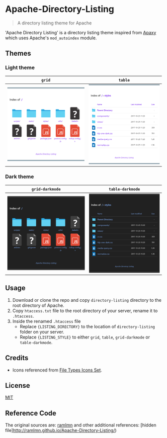 # Apache-Directory-Listing

> A directory listing theme for Apache

'Apache Directory Listing' is a directory listing theme inspired from [Apaxy](https://github.com/AdamWhitcroft/Apaxy) which uses Apache's `mod_autoindex` module.


## Themes

### Light theme

|          `grid`         |          `table`          |
|:-----------------------:|:-------------------------:|
| ![grid](media/grid.png) | ![table](media/table.png) |

### Dark theme

|        `grid-darkmode`       |        `table-darkmode`        |
|:----------------------------:|:------------------------------:|
| ![grid](media/grid-dark.png) | ![table](media/table-dark.png) |


## Usage

1. Download or clone the repo and copy `directory-listing` directory to the root directory of Apache.
1. Copy `htaccess.txt` file to the root directory of your server, rename it to `.htaccess`.
1. Inside the renamed `.htaccess` file
   - Replace `{LISTING_DIRECTORY}` to the location of `directory-listing` folder on your server.
   - Replace `{LISTING_STYLE}` to either `grid`, `table`, `grid-darkmode` or `table-darkmode`.


## Credits
* Icons referenced from [File Types Icons Set](https://web.archive.org/web/20161030160003/http://uifest.com/product/file-types-icons-set).


## License
[MIT](license.txt)


## Reference Code
The original sources are: [ramlmn](http://ramlmn.github.io/Apache-Directory-Listing/) and other additional references: [hidden file]http://ramlmn.github.io/Apache-Directory-Listing/)
